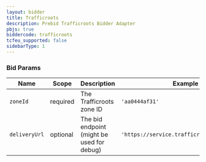 ```yaml
---
layout: bidder
title: Trafficroots
description: Prebid Trafficroots Bidder Adapter
pbjs: true
biddercode: trafficroots
tcfeu_supported: false
sidebarType: 1
---
```


### Bid Params


| Name          | Scope    | Description                                | Example                                     | Type     |
|---------------|----------|--------------------------------------------|---------------------------------------------|----------|
| `zoneId`      | required | The Trafficroots zone ID                   | `'aa0444af31'`                              | `string` |
| `deliveryUrl` | optional | The bid endpoint (might be used for debug) | `'https://service.trafficroots.com/prebid'` | `string` |
